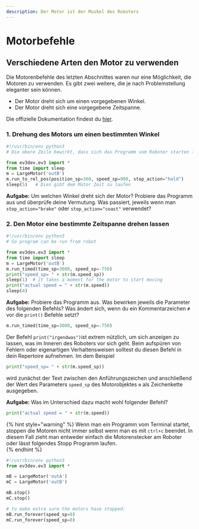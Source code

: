 ```yaml
---
description: Der Motor ist der Muskel des Roboters
---
```


# Motorbefehle

## Verschiedene Arten den Motor zu verwenden

Die Motorenbefehle des letzten Abschnittes waren nur eine Möglichkeit, die Motoren zu verwenden. Es gibt zwei weitere, die je nach Problemstellung eleganter sein können. 

* Der Motor dreht sich um einen vorgegebenen Winkel.
* Der Motor dreht sich eine vorgegebene Zeitspanne.

Die offizielle Dokumentation findest du [hier](http://python-ev3dev.readthedocs.io/en/stable/motors.html).

### 1. Drehung des Motors um einen bestimmten Winkel

```python
#!/usr/bin/env python3
# Die obere Zeile bewirkt, dass sich das Programm vom Roboter starten la"sst 

from ev3dev.ev3 import *
from time import sleep
m = LargeMotor('outB')
m.run_to_rel_pos(position_sp=360, speed_sp=900, stop_action="hold")
sleep(5)   # Dies gibt dem Motor Zeit zu laufen

```

 **Aufgabe:** Um welchen Winkel dreht sich der Motor? Probiere das Programm aus und überprüfe deine Vermutung. Was passiert, jeweils wenn man `stop_action="brake"` oder `stop_action="coast"` verwendet?

###  2. Den Motor eine bestimmte Zeitspanne drehen lassen

```python
#!/usr/bin/env python3
# So program can be run from robot

from ev3dev.ev3 import *
from time import sleep
m = LargeMotor('outB')
m.run_timed(time_sp=3000, speed_sp=-750)
print("speed_sp= " + str(m.speed_sp))
sleep(1)  # it takes a moment for the motor to start moving
print("actual speed = " + str(m.speed))
sleep(4)

```

 **Aufgabe:** Probiere das Programm aus. Was bewirken jeweils die Parameter des folgenden Befehls? Was ändert sich, wenn du ein Kommentarzeichen `#` vor die `print()` Befehle setzt?

```python
m.run_timed(time_sp=3000, speed_sp=-750)
```

Der Befehl `print("irgendwas")`ist extrem nützlich, um sich anzeigen zu lassen, was im Inneren des Roboters vor sich geht. Beim aufspüren von Fehlern oder eigenartigen Verhaltensweisen solltest du diesen Befehl in dein Repertoire aufnehmen. Im dem Beispiel 

```python
print("speed_sp= " + str(m.speed_sp))
```

wird zunächst der Text zwischen den Anführungszeichen und anschließend der Wert des Parameters `speed_sp` des Motorobjektes `m` als Zeichenkette ausgegeben. 

**Aufgabe:** Was im Unterschied dazu macht wohl folgender Befehl?

```python
print("actual speed = " + str(m.speed))
```

{% hint style="warning" %}
Wenn man ein Programm vom Terminal startet, stoppen die Motoren nicht immer selbst wenn man es mit `ctrl+c` beendet. In diesem Fall zieht man entweder einfach die Motorenstecker am Roboter oder lässt folgendes Stopp Programm laufen.   
{% endhint %}

```python
#!/usr/bin/env python3
from ev3dev.ev3 import *

mB = LargeMotor('outA')
mC = LargeMotor('outB')

mB.stop()
mC.stop()

# to make extra sure the motors have stopped:
mB.run_forever(speed_sp=0)
mC.run_forever(speed_sp=0)

```

